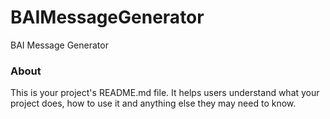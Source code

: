 BAIMessageGenerator
===================

BAI Message Generator

### About

This is your project's README.md file. It helps users understand what your
project does, how to use it and anything else they may need to know.